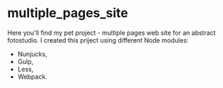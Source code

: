 # multiple_pages_site
Here you'll find my pet project - multiple pages web site for an abstract fotostudio.
I created this priject using different Node modules:
- Nunjucks,
- Gulp,
- Less,
- Webpack.
